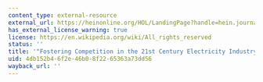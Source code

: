 ```yaml
---
content_type: external-resource
external_url: https://heinonline.org/HOL/LandingPage?handle=hein.journals/helf40&div=7&id=&page=
has_external_license_warning: true
license: https://en.wikipedia.org/wiki/All_rights_reserved
status: ''
title: '"Fostering Competition in the 21st Century Electricity Industry."'
uid: 4db152b4-6f2e-46b0-8f22-65363a73dd56
wayback_url: ''
---
```

